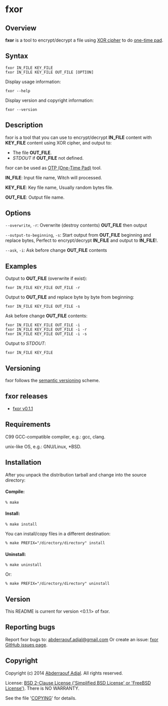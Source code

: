 fxor
====

## Overview

**fxor** is a tool to encrypt/decrypt a file using [XOR cipher](http://en.wikipedia.org/wiki/XOR_cipher) to do [one-time pad](http://en.wikipedia.org/wiki/One-time_pad).


## Syntax

	fxor IN_FILE KEY_FILE
	fxor IN_FILE KEY_FILE OUT_FILE [OPTION]

Display usage information:

	fxor --help

Display version and copyright information:

	fxor --version


## Description

fxor is a tool that you can use to encrypt/decrypt **IN_FILE** content
with **KEY_FILE** content using XOR cipher, and output to:

*  The file **OUT_FILE**.
*  *STDOUT* if **OUT_FILE** not defined.

fxor can be used as [OTP (One-Time Pad)](http://en.wikipedia.org/wiki/One-time_pad) tool.

**IN_FILE**: Input file name, Witch will processed.

**KEY_FILE**: Key file name, Usually random bytes file.

**OUT_FILE**: Output file name.


## Options

`--overwrite`, `-r`:
Overwrite (destroy contents) **OUT_FILE** then output

`--output-to-beginning`, `-s`:
Start output from **OUT_FILE** beginning and replace bytes,
Perfect to encrypt/decrypt **IN_FILE** and output to **IN_FILE**!.

`--ask`, `-i`:
Ask before change **OUT_FILE** contents


## Examples

Output to **OUT_FILE** (overwrite if exist):

	fxor IN_FILE KEY_FILE OUT_FILE -r

Output to **OUT_FILE** and replace byte by byte from beginning:

	fxor IN_FILE KEY_FILE OUT_FILE -s

Ask before change **OUT_FILE** contents:

	fxor IN_FILE KEY_FILE OUT_FILE -i
	fxor IN_FILE KEY_FILE OUT_FILE -i -r
	fxor IN_FILE KEY_FILE OUT_FILE -i -s

Output to *STDOUT*:

	fxor IN_FILE KEY_FILE


## Versioning

fxor follows the [semantic versioning](http://semver.org) scheme.


## fxor releases

* [fxor v0.1.1](https://github.com/abderraouf-adjal/fxor/releases/tag/v0.1.1)


## Requirements

C99 GCC-compatible compiler, e.g.: gcc, clang.

unix-like OS, e.g.: GNU/Linux, *BSD.


## Installation

After you unpack the distribution tarball and change into the source directory:

#### Compile:

	% make


#### Install:

	% make install
	
You can install/copy files in a different destination:

	% make PREFIX="/directory/directory" install


#### Uninstall:

	% make uninstall
	
Or:

	% make PREFIX="/directory/directory" uninstall


## Version

This README is current for version <0.1.1> of fxor.


## Reporting bugs

Report fxor bugs to: <abderraouf.adjal@gmail.com>
Or create an issue: [fxor GitHub issues page](https://github.com/abderraouf-adjal/fxor/issues).

## Copyright

Copyright (c) 2014 [Abderraouf Adjal](https://github.com/abderraouf-adjal). All rights reserved.

License: [BSD 2-Clause License ('Simplified BSD License' or 'FreeBSD License')](http://opensource.org/licenses/BSD-2-Clause). There is NO WARRANTY.

See the file '[COPYING](https://github.com/abderraouf-adjal/fxor/blob/master/COPYING)' for details.
